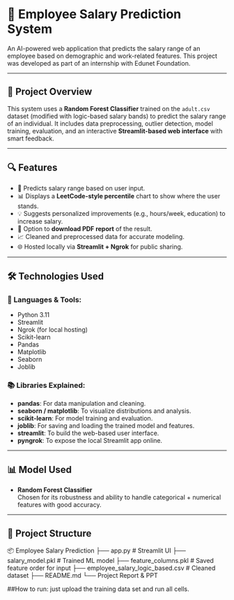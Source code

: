# 💼 Employee Salary Prediction System

An AI-powered web application that predicts the salary range of an employee based on demographic and work-related features. This project was developed as part of an internship with Edunet Foundation.

---

## 🚀 Project Overview

This system uses a **Random Forest Classifier** trained on the `adult.csv` dataset (modified with logic-based salary bands) to predict the salary range of an individual. It includes data preprocessing, outlier detection, model training, evaluation, and an interactive **Streamlit-based web interface** with smart feedback.

---

## 🔍 Features

- 🧠 Predicts salary range based on user input.
- 📊 Displays a **LeetCode-style percentile** chart to show where the user stands.
- 💡 Suggests personalized improvements (e.g., hours/week, education) to increase salary.
- 📄 Option to **download PDF report** of the result.
- 📈 Cleaned and preprocessed data for accurate modeling.
- 🌐 Hosted locally via **Streamlit + Ngrok** for public sharing.

---

## 🛠️ Technologies Used

### 🔧 Languages & Tools:
- Python 3.11
- Streamlit
- Ngrok (for local hosting)
- Scikit-learn
- Pandas
- Matplotlib
- Seaborn
- Joblib

### 📚 Libraries Explained:
- **pandas**: For data manipulation and cleaning.
- **seaborn / matplotlib**: To visualize distributions and analysis.
- **scikit-learn**: For model training and evaluation.
- **joblib**: For saving and loading the trained model and features.
- **streamlit**: To build the web-based user interface.
- **pyngrok**: To expose the local Streamlit app online.

---

## 📊 Model Used

- **Random Forest Classifier**  
  Chosen for its robustness and ability to handle categorical + numerical features with good accuracy.

---

## 🧩 Project Structure

📦 Employee Salary Prediction
├── app.py # Streamlit UI
├── salary_model.pkl # Trained ML model
├── feature_columns.pkl # Saved feature order for input
├── employee_salary_logic_based.csv # Cleaned dataset
├── README.md
└── Project Report & PPT

##How to run:
just upload the training data set and run all cells.
